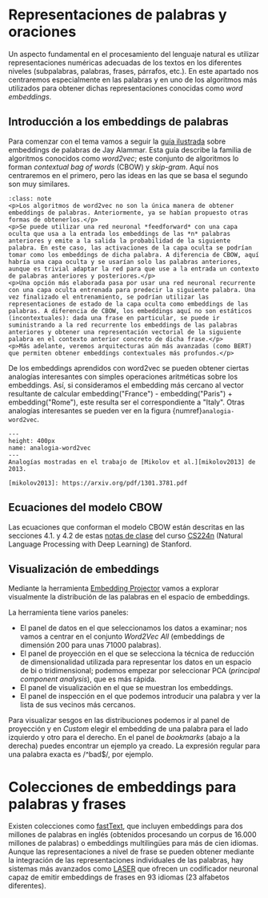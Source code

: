 
Representaciones de palabras y oraciones
========================================

Un aspecto fundamental en el procesamiento del lenguaje natural es utilizar representaciones numéricas adecuadas de los textos en los diferentes niveles (subpalabras, palabras, frases,  párrafos, etc.). En este apartado nos centraremos especialmente en las palabras y en uno de los algoritmos más utilizados para obtener dichas representaciones conocidas como *word embeddings*.

## Introducción a los embeddings de palabras

Para comenzar con el tema vamos a seguir la [guía ilustrada][guía] sobre embeddings de palabras de Jay Alammar. Esta guía describe la familia de algoritmos conocidos como *word2vec*; este conjunto de algoritmos lo forman *contextual bag of words* (CBOW) y *skip-gram*. Aquí nos centraremos en el primero, pero las ideas en las que se basa el segundo son muy similares.

[guía]: https://jalammar.github.io/illustrated-word2vec/

```{admonition} Nota
:class: note
<p>Los algoritmos de word2vec no son la única manera de obtener embeddings de palabras. Anteriormente, ya se habían propuesto otras formas de obtenerlos.</p> 
<p>Se puede utilizar una red neuronal *feedforward* con una capa oculta que usa a la entrada los embeddings de las *n* palabras anteriores y emite a la salida la probabilidad de la siguiente palabra. En este caso, las activaciones de la capa oculta se podrían tomar como los embeddings de dicha palabra. A diferencia de CBOW, aquí habría una capa oculta y se usarían solo las palabras anteriores, aunque es trivial adaptar la red para que use a la entrada un contexto de palabras anteriores y posteriores.</p> 
<p>Una opción más elaborada pasa por usar una red neuronal recurrente con una capa oculta entrenada para predecir la siguiente palabra. Una vez finalizado el entrenamiento, se podrían utilizar las representaciones de estado de la capa oculta como embeddings de las palabras. A diferencia de CBOW, los embeddings aquí no son estáticos (incontextuales): dada una frase en particular, se puede ir suministrando a la red recurrente los embeddings de las palabras anteriores y obtener una representación vectorial de la siguiente palabra en el contexto anterior concreto de dicha frase.</p>
<p>Más adelante, veremos arquitecturas aún más avanzadas (como BERT) que permiten obtener embeddings contextuales más profundos.</p>
```

De los embeddings aprendidos con word2vec se pueden obtener ciertas analogías interesantes con simples operaciones aritméticas sobre los embeddings. Así, si consideramos el embedding más cercano al vector resultante de calcular embedding("France") - embedding("Paris") + embedding("Rome"), este resulta ser el correspondiente a "Italy". Otras analogías interesantes se pueden ver en la figura {numref}`analogia-word2vec`.

```{figure} images/mikolov-word2vec-analogies.png
---
height: 400px
name: analogia-word2vec
---
Analogías mostradas en el trabajo de [Mikolov et al.][mikolov2013] de 2013.

[mikolov2013]: https://arxiv.org/pdf/1301.3781.pdf
```



## Ecuaciones del modelo CBOW

Las ecuaciones que conforman el modelo CBOW están descritas en las secciones 4.1. y 4.2 de estas [notas de clase][notas] del curso [CS224n][cs224] (Natural Language Processing with Deep
Learning) de Stanford.

[notas]: https://web.stanford.edu/class/cs224n/readings/cs224n-2019-notes01-wordvecs1.pdf
[cs224]: https://web.stanford.edu/class/archive/cs/cs224n/cs224n.1204/

## Visualización de embeddings

Mediante la herramienta [Embedding Projector][projector] vamos a explorar visualmente la distribución de las palabras en el espacio de embeddings. 

[projector]: https://projector.tensorflow.org/

La herramienta tiene varios paneles:

- El panel de datos en el que seleccionamos los datos a examinar; nos vamos a centrar en el conjunto *Word2Vec All* (embeddings de dimensión 200 para unas 71000 palabras).
- El panel de proyección en el que se selecciona la técnica de reducción de dimensionalidad utilizada para representar los datos en un espacio de bi o tridimensional; podemos empezar por seleccionar PCA (*principal component analysis*), que es más rápida.
- El panel de visualización en el que se muestran los embeddings.
- El panel de inspección en el que podemos introducir una palabra y ver la lista de sus vecinos más cercanos.

Para visualizar sesgos en las distribuciones podemos ir al panel de proyección y en *Custom* elegir el embedding de una palabra para el lado izquierdo y otro para el derecho. En el panel de *bookmarks* (abajo a la derecha) puedes encontrar un ejemplo ya creado. La expresión regular para una palabra exacta es /^bad$/, por ejemplo.

# Colecciones de embeddings para palabras y frases

Existen colecciones como [fastText][fasttext], que incluyen embeddings para dos millones de palabras en inglés (obtenidos procesando un corpus de 16.000 millones de palabras) o embeddings multilingües para más de cien idiomas. Aunque las representaciones a nivel de frase se pueden obtener mediante la integración de las representaciones individuales de las palabras, hay sistemas más avanzados como [LASER][laser] que ofrecen un codificador neuronal capaz de emitir embeddings de frases en 93 idiomas (23 alfabetos diferentes).

[fasttext]: https://fasttext.cc/
[laser]: https://github.com/facebookresearch/LASER
